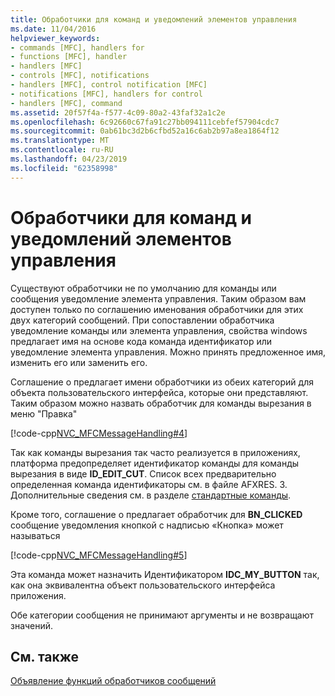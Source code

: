 ```yaml
---
title: Обработчики для команд и уведомлений элементов управления
ms.date: 11/04/2016
helpviewer_keywords:
- commands [MFC], handlers for
- functions [MFC], handler
- handlers [MFC]
- controls [MFC], notifications
- handlers [MFC], control notification [MFC]
- notifications [MFC], handlers for control
- handlers [MFC], command
ms.assetid: 20f57f4a-f577-4c09-80a2-43faf32a1c2e
ms.openlocfilehash: 6c92660c67fa91c27bb094111cebfef57904cdc7
ms.sourcegitcommit: 0ab61bc3d2b6cfbd52a16c6ab2b97a8ea1864f12
ms.translationtype: MT
ms.contentlocale: ru-RU
ms.lasthandoff: 04/23/2019
ms.locfileid: "62358998"
---
```

# <a name="handlers-for-commands-and-control-notifications"></a>Обработчики для команд и уведомлений элементов управления

Существуют обработчики не по умолчанию для команды или сообщения уведомление элемента управления. Таким образом вам доступен только по соглашению именования обработчики для этих двух категорий сообщений. При сопоставлении обработчика уведомление команды или элемента управления, свойства windows предлагает имя на основе кода команда идентификатор или уведомление элемента управления. Можно принять предложенное имя, изменить его или заменить его.

Соглашение о предлагает имени обработчики из обеих категорий для объекта пользовательского интерфейса, которые они представляют. Таким образом можно назвать обработчик для команды вырезания в меню "Правка"

[!code-cpp[NVC_MFCMessageHandling#4](../mfc/codesnippet/cpp/handlers-for-commands-and-control-notifications_1.h)]

Так как команды вырезания так часто реализуется в приложениях, платформа предопределяет идентификатор команды для команды вырезания в виде **ID_EDIT_CUT**. Список всех предварительно определенная команда идентификаторы см. в файле AFXRES. З. Дополнительные сведения см. в разделе [стандартные команды](../mfc/standard-commands.md).

Кроме того, соглашение о предлагает обработчик для **BN_CLICKED** сообщение уведомления кнопкой с надписью «Кнопка» может называться

[!code-cpp[NVC_MFCMessageHandling#5](../mfc/codesnippet/cpp/handlers-for-commands-and-control-notifications_2.h)]

Эта команда может назначить Идентификатором **IDC_MY_BUTTON** так, как она эквивалентна объект пользовательского интерфейса приложения.

Обе категории сообщения не принимают аргументы и не возвращают значений.

## <a name="see-also"></a>См. также

[Объявление функций обработчиков сообщений](../mfc/declaring-message-handler-functions.md)
